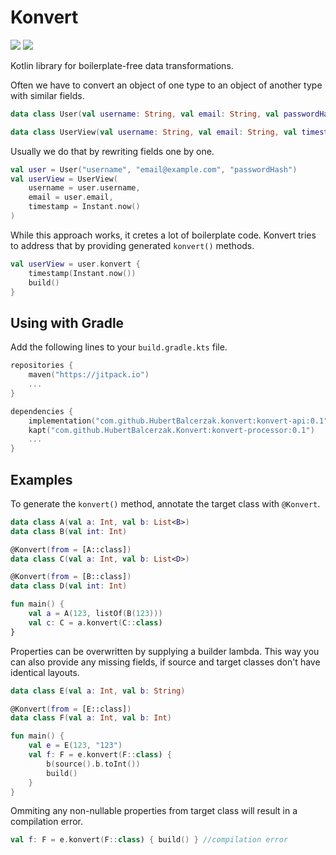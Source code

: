 # Konvert

![](https://github.com/HubertBalcerzak/konvert/actions/workflows/CI.yml/badge.svg?branch=master)
[![](https://jitpack.io/v/HubertBalcerzak/konvert.svg)](https://jitpack.io/#HubertBalcerzak/konvert)

Kotlin library for boilerplate-free data transformations.

Often we have to convert an object of one type to an object of another type with similar fields.

```kotlin
data class User(val username: String, val email: String, val passwordHash: String)

data class UserView(val username: String, val email: String, val timestamp: Instant)
```

Usually we do that by rewriting fields one by one.

```kotlin
val user = User("username", "email@example.com", "passwordHash")
val userView = UserView(
    username = user.username,
    email = user.email,
    timestamp = Instant.now()
)
```

While this approach works, it cretes a lot of boilerplate code. Konvert tries to address that by providing generated `konvert()` methods.

```kotlin
val userView = user.konvert {
    timestamp(Instant.now())
    build()
}
```

## Using with Gradle

Add the following lines to your `build.gradle.kts` file.
```kotlin
repositories {
    maven("https://jitpack.io")
    ...
}

dependencies {
    implementation("com.github.HubertBalcerzak.konvert:konvert-api:0.1")
    kapt("com.github.HubertBalcerzak.Konvert:konvert-processor:0.1")
    ...
}
```


## Examples
To generate the `konvert()` method, annotate the target class with `@Konvert`.

```kotlin
data class A(val a: Int, val b: List<B>)
data class B(val int: Int)

@Konvert(from = [A::class])
data class C(val a: Int, val b: List<D>)

@Konvert(from = [B::class])
data class D(val int: Int)

fun main() {
    val a = A(123, listOf(B(123)))
    val c: C = a.konvert(C::class)
}

```
Properties can be overwritten by supplying a builder lambda. This way you can also provide any missing fields, if source and target classes don't have identical layouts.


```kotlin
data class E(val a: Int, val b: String)

@Konvert(from = [E::class])
data class F(val a: Int, val b: Int)

fun main() {
    val e = E(123, "123")
    val f: F = e.konvert(F::class) {
        b(source().b.toInt())
        build()
    }
}
```

Ommiting any non-nullable properties from target class will result in a compilation error.

```kotlin
val f: F = e.konvert(F::class) { build() } //compilation error
```
